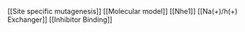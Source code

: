 [[Site specific mutagenesis]]
[[Molecular model]]
[[Nhe1]]
[[Na(+)/h(+) Exchanger]]
[[Inhibitor Binding]]
